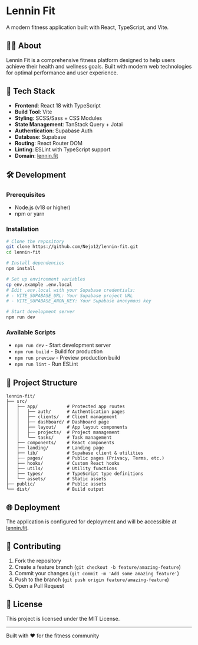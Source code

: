 # Lennin Fit

A modern fitness application built with React, TypeScript, and Vite.

## 🏃‍♂️ About

Lennin Fit is a comprehensive fitness platform designed to help users achieve their health and wellness goals. Built with modern web technologies for optimal performance and user experience.

## 🚀 Tech Stack

- **Frontend**: React 18 with TypeScript
- **Build Tool**: Vite
- **Styling**: SCSS/Sass + CSS Modules
- **State Management**: TanStack Query + Jotai
- **Authentication**: Supabase Auth
- **Database**: Supabase
- **Routing**: React Router DOM
- **Linting**: ESLint with TypeScript support
- **Domain**: [lennin.fit](https://lennin.fit)

## 🛠️ Development

### Prerequisites

- Node.js (v18 or higher)
- npm or yarn

### Installation

```bash
# Clone the repository
git clone https://github.com/Nejo12/lennin-fit.git
cd lennin-fit

# Install dependencies
npm install

# Set up environment variables
cp env.example .env.local
# Edit .env.local with your Supabase credentials:
# - VITE_SUPABASE_URL: Your Supabase project URL
# - VITE_SUPABASE_ANON_KEY: Your Supabase anonymous key

# Start development server
npm run dev
```

### Available Scripts

- `npm run dev` - Start development server
- `npm run build` - Build for production
- `npm run preview` - Preview production build
- `npm run lint` - Run ESLint

## 📁 Project Structure

```
lennin-fit/
├── src/
│   ├── app/           # Protected app routes
│   │   ├── auth/      # Authentication pages
│   │   ├── clients/   # Client management
│   │   ├── dashboard/ # Dashboard page
│   │   ├── layout/    # App layout components
│   │   ├── projects/  # Project management
│   │   └── tasks/     # Task management
│   ├── components/    # React components
│   ├── landing/       # Landing page
│   ├── lib/           # Supabase client & utilities
│   ├── pages/         # Public pages (Privacy, Terms, etc.)
│   ├── hooks/         # Custom React hooks
│   ├── utils/         # Utility functions
│   ├── types/         # TypeScript type definitions
│   └── assets/        # Static assets
├── public/            # Public assets
└── dist/              # Build output
```

## 🌐 Deployment

The application is configured for deployment and will be accessible at [lennin.fit](https://lennin.fit).

## 🤝 Contributing

1. Fork the repository
2. Create a feature branch (`git checkout -b feature/amazing-feature`)
3. Commit your changes (`git commit -m 'Add some amazing feature'`)
4. Push to the branch (`git push origin feature/amazing-feature`)
5. Open a Pull Request

## 📄 License

This project is licensed under the MIT License.

---

Built with ❤️ for the fitness community

